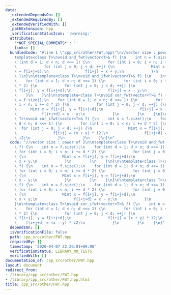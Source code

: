 ```yaml
---
data:
  _extendedDependsOn: []
  _extendedRequiredBy: []
  _extendedVerifiedWith: []
  _pathExtension: hpp
  _verificationStatusIcon: ':warning:'
  attributes:
    '*NOT_SPECIAL_COMMENTS*': ''
    links: []
  bundledCode: "#line 1 \"cpp_src/other/FWT.hpp\"\n//vector size : power of 2\n\n\
    template<class T>\nvoid and_fwt(vector<T>& f) {\n    int n = f.size();\n    for\
    \ (int d = 1; d < n; d <<= 1) {\n        for (int i = 0; i < n; i += d * 2) {\n\
    \            for (int j = 0; j < d; ++j) {\n                Mint x = f[i+j], y\
    \ = f[i+j+d];\n                f[i+j] = x + y;\n            }\n        }\n   \
    \ }\n}\n\ntemplate<class T>\nvoid and_ifwt(vector<T>& f) {\n    int n = f.size();\n\
    \    for (int d = 1; d < n; d <<= 1) {\n        for (int i = 0; i < n; i += d\
    \ * 2) {\n            for (int j = 0; j < d; ++j) {\n                Mint x =\
    \ f[i+j], y = f[i+j+d];\n                f[i+j] = x - y;\n            }\n    \
    \    }\n    }\n}\n\ntemplate<class T>\nvoid xor_fwt(vector<T>& f) {\n    int n\
    \ = f.size();\n    for (int d = 1; d < n; d <<= 1) {\n        for (int i = 0;\
    \ i < n; i += d * 2) {\n            for (int j = 0; j < d; ++j) {\n          \
    \      Mint x = f[i+j], y = f[i+j+d];\n                f[i+j] = x + y;\n     \
    \           f[i+j+d] = x - y;\n            }\n        }\n    }\n}\n\ntemplate<class\
    \ T>\nvoid xor_ifwt(vector<T>& f) {\n    int n = f.size();\n    for (int d = 1;\
    \ d < n; d <<= 1) {\n        for (int i = 0; i < n; i += d * 2) {\n          \
    \  for (int j = 0; j < d; ++j) {\n                Mint x = f[i+j], y = f[i+j+d];\n\
    \                f[i+j] = (x + y) * i2;\n                f[i+j+d] = (x - y) *\
    \ i2;\n            }\n        }\n    }\n}\n"
  code: "//vector size : power of 2\n\ntemplate<class T>\nvoid and_fwt(vector<T>&\
    \ f) {\n    int n = f.size();\n    for (int d = 1; d < n; d <<= 1) {\n       \
    \ for (int i = 0; i < n; i += d * 2) {\n            for (int j = 0; j < d; ++j)\
    \ {\n                Mint x = f[i+j], y = f[i+j+d];\n                f[i+j] =\
    \ x + y;\n            }\n        }\n    }\n}\n\ntemplate<class T>\nvoid and_ifwt(vector<T>&\
    \ f) {\n    int n = f.size();\n    for (int d = 1; d < n; d <<= 1) {\n       \
    \ for (int i = 0; i < n; i += d * 2) {\n            for (int j = 0; j < d; ++j)\
    \ {\n                Mint x = f[i+j], y = f[i+j+d];\n                f[i+j] =\
    \ x - y;\n            }\n        }\n    }\n}\n\ntemplate<class T>\nvoid xor_fwt(vector<T>&\
    \ f) {\n    int n = f.size();\n    for (int d = 1; d < n; d <<= 1) {\n       \
    \ for (int i = 0; i < n; i += d * 2) {\n            for (int j = 0; j < d; ++j)\
    \ {\n                Mint x = f[i+j], y = f[i+j+d];\n                f[i+j] =\
    \ x + y;\n                f[i+j+d] = x - y;\n            }\n        }\n    }\n\
    }\n\ntemplate<class T>\nvoid xor_ifwt(vector<T>& f) {\n    int n = f.size();\n\
    \    for (int d = 1; d < n; d <<= 1) {\n        for (int i = 0; i < n; i += d\
    \ * 2) {\n            for (int j = 0; j < d; ++j) {\n                Mint x =\
    \ f[i+j], y = f[i+j+d];\n                f[i+j] = (x + y) * i2;\n            \
    \    f[i+j+d] = (x - y) * i2;\n            }\n        }\n    }\n}"
  dependsOn: []
  isVerificationFile: false
  path: cpp_src/other/FWT.hpp
  requiredBy: []
  timestamp: '2020-04-07 22:26:01+09:00'
  verificationStatus: LIBRARY_NO_TESTS
  verifiedWith: []
documentation_of: cpp_src/other/FWT.hpp
layout: document
redirect_from:
- /library/cpp_src/other/FWT.hpp
- /library/cpp_src/other/FWT.hpp.html
title: cpp_src/other/FWT.hpp
---
```

